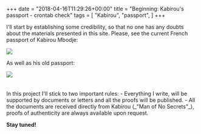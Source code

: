 +++
date = "2018-04-16T11:29:26+00:00"
title = "Beginning: Kabirou's passport - crontab check"
tags = [
    "Kabirou",
    "passport",
]
+++

I'll start by establishing some credibility, so that no one has any doubts about the materials presented in this site. Please, see the current French passport of Kabirou Mbodje:
<div class="container" style="width:auto">
  <a target="blank" href="https://res.cloudinary.com/vincentstradic/image/upload/v1523977187/Kabirou_passport_ca14jy.jpg">
    <img src="https://res.cloudinary.com/vincentstradic/image/upload/v1523977187/Kabirou_passport_ca14jy.jpg" style="max-width:100%">
  </a>
</div>

As well as his old passport:
<!--more-->

<div class="container" style="width:auto">
  <a target="blank" href="https://res.cloudinary.com/vincentstradic/image/upload/v1523977188/Kabirou_old_passport_wct6ij.jpg">
    <img src="https://res.cloudinary.com/vincentstradic/image/upload/v1523977188/Kabirou_old_passport_wct6ij.jpg" style="max-width:100%">
  </a>
</div>
<br></br>
In this project I'll stick to two important rules:
- Everything I write, will be supported by documents or letters and all the proofs will be published.
- All the documents are received directly from Kabirou (_"Man of No Secrets"_), proofs of authenticity are always available upon request.

**Stay tuned!**
